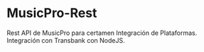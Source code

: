 # MusicPro-Rest
Rest API de MusicPro para certamen Integración de Plataformas. Integración con Transbank con NodeJS.
